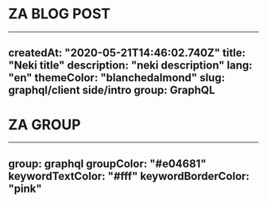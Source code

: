 # ZA BLOG POST
---
createdAt: "2020-05-21T14:46:02.740Z"
title: "Neki title"
description: "neki description"
lang: "en"
themeColor: "blanchedalmond"
slug: graphql/client side/intro
group: GraphQL
---

# ZA GROUP
---
group: graphql
groupColor: "#e04681"
keywordTextColor: "#fff"
keywordBorderColor: "pink"
---

